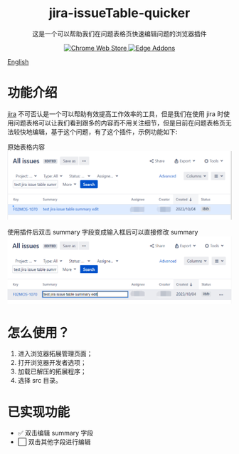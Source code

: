 <h1 align="center">jira-issueTable-quicker</h1>
<p align="center">这是一个可以帮助我们在问题表格页快速编辑问题的浏览器插件</p>
<p align="center">
  <a rel="noreferrer noopener" href="#"><img alt="Chrome Web Store" src="https://img.shields.io/badge/Chrome-141e24.svg?&style=for-the-badge&logo=google-chrome&logoColor=white&color=blue">
  </a> 
  <a rel="noreferrer noopener" href="#"><img alt="Edge Addons" src="https://img.shields.io/badge/Edge-141e24.svg?&style=for-the-badge&logo=microsoft-edge&logoColor=white&color=blue">
  </a>  
</p>

<a href="README_EN.md">English</a>

# 功能介绍
[jira](https://www.atlassian.com/software/jira) 不可否认是一个可以帮助有效提高工作效率的工具，但是我们在使用 jira 时使用问题表格可以让我们看到跟多的内容而不用关注细节，但是目前在问题表格页无法较快地编辑，基于这个问题，有了这个插件，示例功能如下:

原始表格内容
![原始的表格](assets/originIssueTable.png)

使用插件后双击 summary 字段变成输入框后可以直接修改 summary
![使用插件后的表格](assets/doubleClickSummary.png)


# 怎么使用？
 1. 进入浏览器拓展管理页面；
 2. 打开浏览器开发者选项；
 3. 加载已解压的拓展程序；
 4. 选择 src 目录。


# 已实现功能
 - ✅ 双击编辑 summary 字段
 - ⬜️ 双击其他字段进行编辑
 

